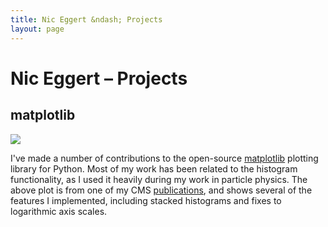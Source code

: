 ```yaml
---
title: Nic Eggert &ndash; Projects
layout: page
---
```



# <span itemprop="name">Nic Eggert</span> &ndash; Projects

## matplotlib

![]({{site.url}}/files/img/matplotlib_hist.png)

I've made a number of contributions to the open-source [matplotlib](http://matplotlib.org) plotting library for Python. Most of my work has been related to the histogram functionality, as I used it heavily during my work in particle physics. The above plot is from one of my CMS [publications]({{site.url}}/publications), and shows several of the features I implemented, including stacked histograms and fixes to logarithmic axis scales.